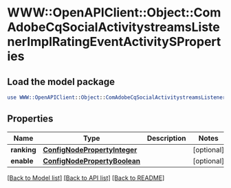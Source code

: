 # WWW::OpenAPIClient::Object::ComAdobeCqSocialActivitystreamsListenerImplRatingEventActivitySProperties

## Load the model package
```perl
use WWW::OpenAPIClient::Object::ComAdobeCqSocialActivitystreamsListenerImplRatingEventActivitySProperties;
```

## Properties
Name | Type | Description | Notes
------------ | ------------- | ------------- | -------------
**ranking** | [**ConfigNodePropertyInteger**](ConfigNodePropertyInteger.md) |  | [optional] 
**enable** | [**ConfigNodePropertyBoolean**](ConfigNodePropertyBoolean.md) |  | [optional] 

[[Back to Model list]](../README.md#documentation-for-models) [[Back to API list]](../README.md#documentation-for-api-endpoints) [[Back to README]](../README.md)


